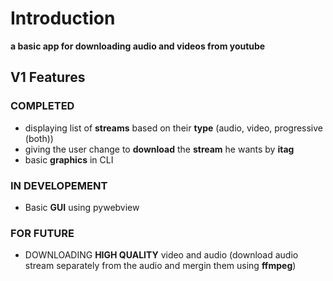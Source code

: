 # Introduction
**a basic app for downloading audio and videos from youtube**

## V1 Features

### COMPLETED
- displaying list of **streams** based on their **type** (audio, video, progressive (both))
- giving the user change to **download** the **stream** he wants by **itag**
- basic **graphics** in CLI
### IN DEVELOPEMENT
- Basic **GUI** using pywebview

### FOR FUTURE
- DOWNLOADING **HIGH QUALITY** video and audio (download audio stream separately from the audio and mergin them using **ffmpeg**)